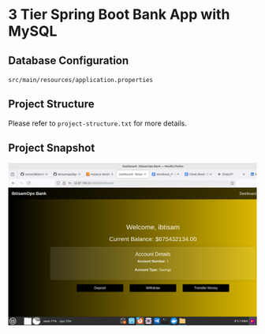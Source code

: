
# 3 Tier Spring Boot Bank App with MySQL

## Database Configuration

`src/main/resources/application.properties`


## Project Structure

Please refer to `project-structure.txt` for more details.

## Project Snapshot
![Project Snapshot](./projectSnapshot.png)

